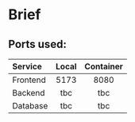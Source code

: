 # Brief

## Ports used:

| Service  | Local | Container |
| :------- | :---: | :-------: |
| Frontend | 5173  |   8080    |
| Backend  |  tbc  |    tbc    |
| Database |  tbc  |    tbc    |
